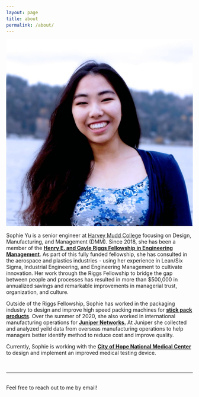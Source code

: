```yaml
---
layout: page
title: about
permalink: /about/
---
```


<img class="col one right" src="/img/prof_pic.jpg">

<br/>

Sophie Yu is a senior engineer at <a href="https://www.hmc.edu/">Harvey Mudd College</a> focusing on Design, Manufacturing, and Management (DMM). Since 2018, she has been a member of the <a href="https://www.hmc.edu/engineering/engineering-fellowships/"><b>Henry E. and Gayle Riggs Fellowship in Engineering Management</b></a>. As part of this fully funded fellowship, she has consulted in the aerospace and plastics industries - using her experience in Lean/Six Sigma, Industrial Engineering, and Engineering Management to cultivate innovation. Her work through the Riggs Fellowship to bridge the gap between people and processes has resulted in more than $500,000 in annualized savings and remarkable improvements in managerial trust, organization, and culture.

Outside of the Riggs Fellowship, Sophie has worked in the packaging industry to design and improve high speed packing machines for <a href="https://www.labelimpressions.com/stick-packs.html#:~:text=Stick%20packs%20are%20convenient%2C%20tube,%2C%20pharmaceuticals%2C%20and%20various%20samples"><b>stick pack products</b></a>. Over the summer of 2020, she also worked in international manufacturing operations for <a href="https://www.juniper.net/us/en/"><b>Juniper Networks.</b></a> At Juniper she collected and analyzed yeild data from overseas manufacturing operations to help managers better identify method to reduce cost and improve quality.

Currently, Sophie is working with the [<b>City of Hope National Medical Center</b>](https://www.cityofhope.org/homepage) to design and implement an improved medical testing device.

<br/>
<hr/>
<br/>
<span class="contacticon center">
	<a href="mailto:sopyu@hmc.edu"><i class="fa fa-envelope-square"></i></a>
	<a href="https://github.com/sopyu" target="_blank"><i class="fa fa-github-square"></i></a>
	<a href="https://www.linkedin.com/in/sophie-yu-a54553188/" target="_blank"><i class="fa fa-linkedin-square"></i></a>
	<!-- <a href="http://tumblr.com" target="_blank"><i class="fa fa-tumblr-square"></i></a>
	<a href="https://twitter.com" target="_blank"><i class="fa fa-twitter-square"></i></a> -->
</span>

<div class="col three caption">
	Feel free to reach out to me by email!
</div>

